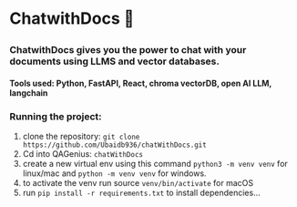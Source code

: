 <h1 align="left"> <p>ChatwithDocs 📄 </p></h1>
<h3 align="left">
    <p align="left"> 
        ChatwithDocs gives you the power to chat with your documents using LLMS and vector databases. 
   </p>
</h3>


<h4 align="left">
    <p align="left"> 
        Tools used: Python, FastAPI, React, chroma vectorDB, open AI LLM, langchain
   </p>
</h3>



### Running the project:

1. clone the repository: `git clone https://github.com/Ubaidb936/chatWithDocs.git`
2. Cd into QAGenius:  `chatWithDocs`
3. create a new virtual env using this command `python3 -m venv venv` for linux/mac and `python -m venv venv` for windows.
4. to activate the venv run source `venv/bin/activate` for macOS
5. run `pip install -r requirements.txt` to install dependencies...
